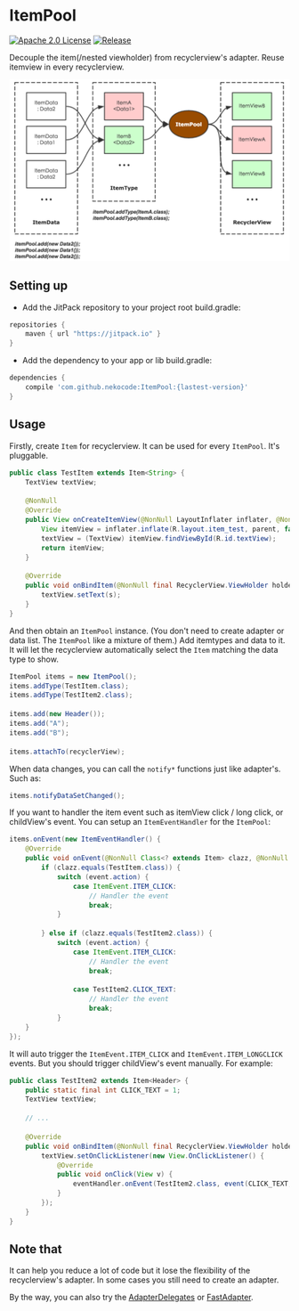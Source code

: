 # ItemPool
[![Apache 2.0 License](https://img.shields.io/badge/license-Apache%202.0-blue.svg?style=flat)](http://www.apache.org/licenses/LICENSE-2.0.html) [![Release](https://img.shields.io/github/release/nekocode/ItemPool.svg?label=Jitpack)](https://jitpack.io/#nekocode/ItemPool)

Decouple the item(/nested viewholder) from recyclerview's adapter. Reuse itemview in every recyclerview.

![description](art/description.png)

## Setting up
- Add the JitPack repository to your project root build.gradle:
```gradle
repositories {
    maven { url "https://jitpack.io" }
}
```

- Add the dependency to your app or lib build.gradle:
```gradle
dependencies {
    compile 'com.github.nekocode:ItemPool:{lastest-version}'
}
```

## Usage

Firstly, create `Item` for recyclerview. It can be used for every `ItemPool`. It's pluggable.

```java
public class TestItem extends Item<String> {
    TextView textView;

    @NonNull
    @Override
    public View onCreateItemView(@NonNull LayoutInflater inflater, @NonNull ViewGroup parent) {
        View itemView = inflater.inflate(R.layout.item_test, parent, false);
        textView = (TextView) itemView.findViewById(R.id.textView);
        return itemView;
    }

    @Override
    public void onBindItem(@NonNull final RecyclerView.ViewHolder holder, @NonNull String s, ItemEventHandler eventHandler) {
        textView.setText(s);
    }
}
```

And then obtain an `ItemPool` instance. (You don't need to create adapter or data list. The `ItemPool` like a mixture of them.) Add itemtypes and data to it. It will let the recyclerview automatically select the `Item` matching the data type to show.

```java
ItemPool items = new ItemPool();
items.addType(TestItem.class);
items.addType(TestItem2.class);

items.add(new Header());
items.add("A");
items.add("B");

items.attachTo(recyclerView);
```

When data changes, you can call the `notify*` functions just like adapter's. Such as:

```java
items.notifyDataSetChanged();
```

If you want to handler the item event such as itemView click / long click, or childView's event. You can setup an `ItemEventHandler` for the `ItemPool`:

```java
items.onEvent(new ItemEventHandler() {
    @Override
    public void onEvent(@NonNull Class<? extends Item> clazz, @NonNull ItemEvent event) {
        if (clazz.equals(TestItem.class)) {
            switch (event.action) {
                case ItemEvent.ITEM_CLICK:
                    // Handler the event
                    break;
            }

        } else if (clazz.equals(TestItem2.class)) {
            switch (event.action) {
                case ItemEvent.ITEM_CLICK:
                    // Handler the event
                    break;

                case TestItem2.CLICK_TEXT:
                    // Handler the event
                    break;
            }
    }
});
```

It will auto trigger the `ItemEvent.ITEM_CLICK` and `ItemEvent.ITEM_LONGCLICK` events. But you should trigger childView's event manually. For example:

```java
public class TestItem2 extends Item<Header> {
    public static final int CLICK_TEXT = 1;
    TextView textView;

    // ...

    @Override
    public void onBindItem(@NonNull final RecyclerView.ViewHolder holder, @NonNull Header header, final ItemEventHandler eventHandler) {
        textView.setOnClickListener(new View.OnClickListener() {
            @Override
            public void onClick(View v) {
                eventHandler.onEvent(TestItem2.class, event(CLICK_TEXT, null));
            }
        });
    }
}
```

## Note that

It can help you reduce a lot of code but it lose the flexibility of the recyclerview's adapter. In some cases you still need to create an adapter.

By the way, you can also try the [AdapterDelegates](https://github.com/sockeqwe/AdapterDelegates) or [FastAdapter](https://github.com/mikepenz/FastAdapter).
